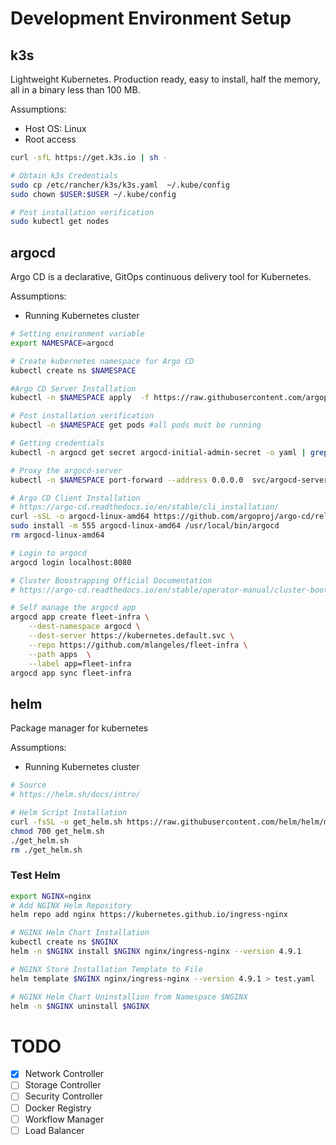 # Development Environment Setup
## k3s

Lightweight Kubernetes. Production ready, easy to install, half the memory, all in a binary less than 100 MB.

Assumptions:
- Host OS: Linux
- Root access

```bash
curl -sfL https://get.k3s.io | sh -

# Obtain k3s Credentials
sudo cp /etc/rancher/k3s/k3s.yaml  ~/.kube/config
sudo chown $USER:$USER ~/.kube/config

# Post installation verification
sudo kubectl get nodes 
```
## argocd

Argo CD is a declarative, GitOps continuous delivery tool for Kubernetes.

Assumptions:
- Running Kubernetes cluster

```bash
# Setting environment variable
export NAMESPACE=argocd

# Create kubernetes namespace for Argo CD
kubectl create ns $NAMESPACE

#Argo CD Server Installation
kubectl -n $NAMESPACE apply  -f https://raw.githubusercontent.com/argoproj/argo-cd/master/manifests/install.yaml

# Post installation verification
kubectl -n $NAMESPACE get pods #all pods must be running

# Getting credentials
kubectl -n argocd get secret argocd-initial-admin-secret -o yaml | grep -o 'password: .*' | sed -e s"/password\: //g" | base64 -d

# Proxy the argocd-server
kubectl -n $NAMESPACE port-forward --address 0.0.0.0  svc/argocd-server -n argocd 8080:443

# Argo CD Client Installation
# https://argo-cd.readthedocs.io/en/stable/cli_installation/
curl -sSL -o argocd-linux-amd64 https://github.com/argoproj/argo-cd/releases/latest/download/argocd-linux-amd64
sudo install -m 555 argocd-linux-amd64 /usr/local/bin/argocd
rm argocd-linux-amd64

# Login to argocd
argocd login localhost:8080

# Cluster Boostrapping Official Documentation
# https://argo-cd.readthedocs.io/en/stable/operator-manual/cluster-bootstrapping/

# Self manage the argocd app
argocd app create fleet-infra \
    --dest-namespace argocd \
    --dest-server https://kubernetes.default.svc \
    --repo https://github.com/mlangeles/fleet-infra \
    --path apps  \
    --label app=fleet-infra
argocd app sync fleet-infra
```

## helm

Package manager for kubernetes

Assumptions:
- Running Kubernetes cluster

```bash
# Source 
# https://helm.sh/docs/intro/

# Helm Script Installation
curl -fsSL -o get_helm.sh https://raw.githubusercontent.com/helm/helm/main/scripts/get-helm-3
chmod 700 get_helm.sh
./get_helm.sh
rm ./get_helm.sh
```

### Test Helm
```bash
export NGINX=nginx
# Add NGINX Helm Repository
helm repo add nginx https://kubernetes.github.io/ingress-nginx

# NGINX Helm Chart Installation
kubectl create ns $NGINX
helm -n $NGINX install $NGINX nginx/ingress-nginx --version 4.9.1

# NGINX Store Installation Template to File 
helm template $NGINX nginx/ingress-nginx --version 4.9.1 > test.yaml

# NGINX Helm Chart Uninstallion from Namespace $NGINX
helm -n $NGINX uninstall $NGINX
```

# TODO
- [x] Network Controller 
- [ ] Storage Controller
- [ ] Security Controller
- [ ] Docker Registry
- [ ] Workflow Manager
- [ ] Load Balancer
